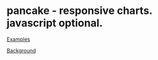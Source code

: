 # pancake - responsive charts. javascript optional.

[Examples](https://pancake-charts.surge.sh/)

[Background](https://dev.to/richharris/a-new-technique-for-making-responsive-javascript-free-charts-gmp)
